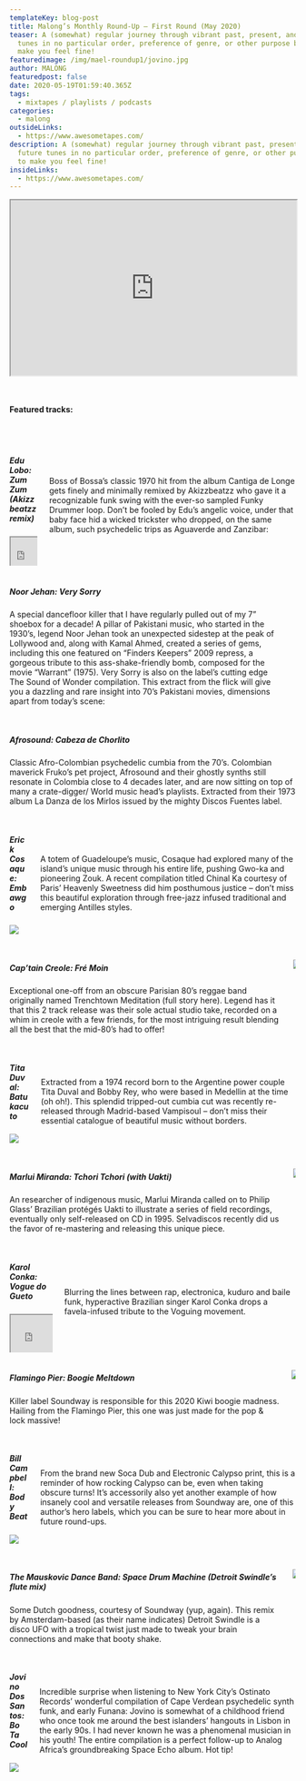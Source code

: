 ```yaml
---
templateKey: blog-post
title: Malong’s Monthly Round-Up – First Round (May 2020)
teaser: A (somewhat) regular journey through vibrant past, present, and future
  tunes in no particular order, preference of genre, or other purpose but to
  make you feel fine!
featuredimage: /img/mael-roundup1/jovino.jpg
author: MALONG
featuredpost: false
date: 2020-05-19T01:59:40.365Z
tags:
  - mixtapes / playlists / podcasts
categories:
  - malong
outsideLinks:
  - https://www.awesometapes.com/
description: A (somewhat) regular journey through vibrant past, present, and
  future tunes in no particular order, preference of genre, or other purpose but
  to make you feel fine!
insideLinks:
  - https://www.awesometapes.com/
---
```

<style>
.embed-container {
	position: relative;
	padding-bottom: 56.25%; /* 16:9 */
	padding-top: 25px;
	height: 0;
}
.embed-container iframe {
	position: absolute;
	top: 0;
	left: 0;
	width: 100%;
	height: 100%;
}
.got-text {
  align-items: center;
  display: flex;
}
.with-title {
  flex-direction: column;
}
</style>
<div class='embed-container'>
<iframe src="https://w.soundcloud.com/player/?url=https%3A//api.soundcloud.com/tracks/822003580&color=%23ff5500&auto_play=false&hide_related=false&show_comments=true&show_user=true&show_reposts=false&show_teaser=true&visual=true"></iframe><div><a href="https://soundcloud.com/the-asymetrics" title="The Asymetrics" target="_blank" style="color: #cccccc; text-decoration: none;">The Asymetrics</a> · <a href="https://soundcloud.com/the-asymetrics/malongs-monthly-round-up-1may-2020" title="Malong&#x27;s monthly round-up # 1(May 2020)" target="_blank" style="color: #cccccc; text-decoration: none;">Malong&#x27;s monthly round-up # 1(May 2020)</a></div>
</div>
<br>
<br>

#### Featured tracks:
<br>
<br>
<div class="columns">
  <div class="column">

   ##### Edu Lobo: Zum Zum (Akizzbeatzz remix)

  <div class='embed-container'>
    <iframe src='https://www.youtube.com/embed/60yazKWu6Wkl'></iframe>
  </div>
  </div>
  <div class="column got-text">
  Boss of Bossa’s classic 1970 hit from the album Cantiga de Longe gets finely and minimally remixed by Akizzbeatzz who gave it a recognizable funk swing with the ever-so sampled Funky Drummer loop.  Don’t be fooled by Edu’s angelic voice, under that baby face hid a wicked trickster who dropped, on the same album, such psychedelic trips as Aguaverde and Zanzibar:
  </div>
</div>
<br>

<div class="columns">
  <div class="column got-text">
  <div class="with-title">

  ##### Noor Jehan: Very Sorry
  A special dancefloor killer that I have regularly pulled out of my 7” shoebox for a decade! A pillar of Pakistani music, who started in the 1930’s, legend Noor Jehan took an unexpected sidestep at the peak of Lollywood and, along with Kamal Ahmed, created a series of gems, including this one featured on “Finders Keepers” 2009 repress, a gorgeous tribute to this ass-shake-friendly bomb, composed for the movie “Warrant” (1975).  Very Sorry is also on the label’s cutting edge The Sound of Wonder compilation. This extract from the flick will give you a dazzling and rare insight into 70’s Pakistani movies, dimensions apart from today’s scene:
  </div>
  </div>
  <div class="column">
    <div class='embed-container'>
    <iframe src='https://www.youtube.com/embed/KlSprUw6y0o'></iframe>
  </div>
  </div>
</div>
<br>

##### Afrosound: Cabeza de Chorlito
Classic Afro-Colombian psychedelic cumbia from the 70’s. Colombian maverick Fruko’s pet project, Afrosound and their ghostly synths still resonate in Colombia close to 4 decades later, and are now sitting on top of many a crate-digger/ World music head’s playlists. Extracted from their 1973 album La Danza de los Mirlos issued by the mighty Discos Fuentes label.
<br>
<br>
<div class="columns">
  <div class="column is-4">

  ##### Erick Cosaque: Embawgo

![](/img/mael-roundup1/erick-cosaque.jpg)

  </div>
  <div class="column got-text">
  A totem of Guadeloupe’s music, Cosaque had explored many of the island’s unique music through his entire life, pushing Gwo-ka and pioneering Zouk. A recent compilation titled Chinal Ka courtesy of Paris’ Heavenly Sweetness did him posthumous justice – don’t miss this beautiful exploration through free-jazz infused traditional and emerging Antilles styles.
  </div>
</div>
<br>
<div class="columns">
  <div class="column got-text">
  <div class="with-title">

  ##### Cap’tain Creole: Fré Moin
  Exceptional one-off  from an obscure Parisian 80’s reggae band originally named Trenchtown Meditation  (full story here). Legend has it that this 2 track release was their sole actual studio take, recorded on a whim in creole with a few friends, for the most intriguing result blending all the best that the mid-80’s had to offer!
  </div>
  </div>
  <div class="column is-4">

![](/img/mael-roundup1/captain-creole.png)

  </div>
</div>
<br>

<div class="columns">
  <div class="column is-4">

##### Tita Duval: Batukacuto

![](/img/mael-roundup1/tita-duval.jpg)

  </div>
  <div class="column got-text">
  Extracted from a 1974 record born to the Argentine power couple Tita Duval and Bobby Rey, who were based in Medellin at the time (oh oh!). This splendid tripped-out cumbia cut was recently re-released through Madrid-based Vampisoul – don’t miss their essential catalogue of beautiful music without borders.
  </div>
</div>
<br>
<div class="columns">
  <div class="column got-text">
  <div class="with-title">

  ##### Marlui Miranda: Tchori Tchori (with Uakti)
  An researcher of indigenous music, Marlui Miranda called on to Philip Glass’ Brazilian protégés Uakti to illustrate a series of field recordings, eventually only self-released on CD in 1995.  Selvadiscos recently did us the favor of re-mastering and releasing this unique piece.
  </div>
  </div>
  <div class="column is-4">

![](/img/mael-roundup1/marlui-miranda.jpg)

  </div>
</div>
<br>
<div class="columns">
  <div class="column">

  ##### Karol Conka: Vogue do Gueto

  <div class='embed-container'>
      <iframe src='https://www.youtube.com/embed/RokisLL29BM'></iframe>
    </div>
  </div>
  <div class="column got-text">
  Blurring the lines between rap, electronica, kuduro and baile funk, hyperactive Brazilian singer Karol Conka drops a favela-infused tribute to the Voguing movement.
  </div>
</div>
<br>
<div class="columns">
  <div class="column got-text">
  <div class="with-title">

  ##### Flamingo Pier: Boogie Meltdown
  Killer label Soundway is responsible for this 2020 Kiwi boogie madness. Hailing from the Flamingo Pier, this one was just made for the pop & lock massive!
  </div>
  </div>
  <div class="column is-4">

![](/img/mael-roundup1/flamingo-pier.jpg)

  </div>
</div>
<br>
<div class="columns">
  <div class="column is-4">

##### Bill Campbell: Body Beat

![](/img/mael-roundup1/bill-campbell.jpg)

  </div>
  <div class="column got-text">
  From the brand new Soca Dub and Electronic Calypso print, this is a reminder of how rocking Calypso can be, even when taking obscure turns! It’s accessorily also yet another example of how insanely cool and versatile releases from Soundway are, one of this author’s hero labels, which you can be sure to hear more about in future round-ups.
  </div>
</div>
<br>
<div class="columns">
  <div class="column got-text">
  <div class="with-title">

  ##### The Mauskovic Dance Band: Space Drum Machine (Detroit Swindle’s flute mix)
  Some Dutch goodness, courtesy of Soundway (yup, again). This remix by Amsterdam-based (as their name indicates) Detroit Swindle is a disco UFO with a tropical twist just made to tweak your brain connections and make that booty shake.
  </div>
  </div>
  <div class="column is-4">

![](/img/mael-roundup1/mauskovic-dance-band.jpg)

  </div>
</div>
<br>
<div class="columns">
  <div class="column is-4">

##### Jovino Dos Santos: Bo Ta Cool

![](/img/mael-roundup1/jovino.jpg)

  </div>
  <div class="column got-text">
Incredible surprise when listening to New York City’s Ostinato Records’ wonderful compilation of Cape Verdean psychedelic synth funk, and early Funana: Jovino is somewhat of a childhood friend who once took me around the best islanders’ hangouts in Lisbon in the early 90s. I had never known he was a phenomenal musician in his youth!
The entire compilation is a perfect follow-up to Analog Africa’s groundbreaking Space Echo album. Hot tip!
  </div>
</div>


<!--

##### Two columns
<div class="columns">
  <div class="column">
    First column
  </div>
  <div class="column">
    Second column
  </div>
</div>

-->